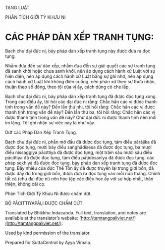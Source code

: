  

TẠNG LUẬT

PHÂN TÍCH GIỚI TỲ KHƯU NI

# CÁC PHÁP DÀN XẾP TRANH TỤNG:

Bạch chư đại đức ni, bảy pháp dàn xếp tranh tụng này được đưa ra đọc tụng.

Nhằm đưa đến sự dàn xếp, nhằm đưa đến sự giải quyết các sự tranh tụng đã sanh khởi hoặc chưa sanh khởi, nên áp dụng cách hành xử Luật với sự hiện diện, nên áp dụng cách hành xử Luật bằng sự ghi nhớ, nên áp dụng cách hành xử Luật khi không điên cuồng, nên phán xử theo sự thừa nhận, thuận theo số đông, theo tội của vị ấy, cách dùng cỏ che lấp.

Bạch chư đại đức ni, bảy pháp dàn xếp tranh tụng đã được đọc tụng xong. Trong các điều ấy, tôi hỏi các đại đức ni rằng: Chắc hẳn các vị được thanh tịnh trong vấn đề này? Đến lần thứ nhì, tôi hỏi rằng: Chắc hẳn các vị được thanh tịnh trong vấn đề này? Đến lần thứ ba, tôi hỏi rằng: Chắc hẳn các vị được thanh tịnh trong vấn đề này? Chư đại đức ni được thanh tịnh nên mới im lặng. Tôi ghi nhận sự việc này là như vậy.

Dứt các Pháp Dàn Xếp Tranh Tụng.

Bạch chư đại đức ni, phần mở đầu đã được đọc tụng, tám điều pārājika đã được đọc tụng, mười bảy điều saṅghādisesa đã được đọc tụng, ba mươi điều nissaggiya pācittiya đã được đọc tụng, một trăm sáu mươi sáu điều pācittiya đã được đọc tụng, tám điều pāṭidesanīya đã được đọc tụng, các pháp sekhiyā đã được đọc tụng, bảy pháp dàn xếp tranh tụng đã được đọc tụng. Bấy nhiêu của đức Thế Tôn ấy đã được truyền lại trong giới bổn, đã được đầy đủ trong giới bổn, được đưa ra đọc tụng vào mỗi nửa tháng. Chính tất cả (chư đại đức ni) nên học tập các điều học ấy với sự hợp nhất, thân thiện, không cãi cọ.

Phân Tích Giới Tỳ Khưu Ni được chấm dứt.

BỘ PĀCITTIYAPĀḶI ĐƯỢC CHẤM DỨT.

Translated by Bhikkhu Indacanda. Full text, translation, and notes are available at the translator’s website: [http://tamtangpaliviet.net/](http://tamtangpaliviet.net/).

Used by kind permission of the translator.

Prepared for SuttaCentral by Ayya Vimala.